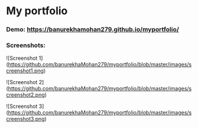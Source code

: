 # My portfolio

### Demo: https://banurekhamohan279.github.io/myportfolio/

### Screenshots:

![Screenshot 1]
(https://github.com/banurekhaMohan279/myportfolio/blob/master/images/screenshot1.png)

![Screenshot 2]
(https://github.com/banurekhaMohan279/myportfolio/blob/master/images/screenshot2.png)

![Screenshot 3]
(https://github.com/banurekhaMohan279/myportfolio/blob/master/images/screenshot3.png)

